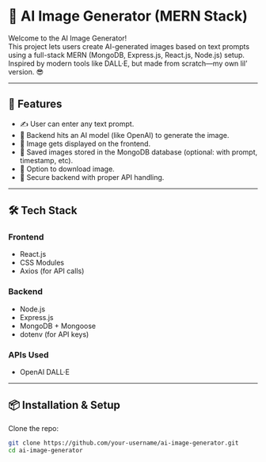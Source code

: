 # 🧠 AI Image Generator (MERN Stack)

Welcome to the AI Image Generator!  
This project lets users create AI-generated images based on text prompts using a full-stack MERN (MongoDB, Express.js, React.js, Node.js) setup.  
Inspired by modern tools like DALL·E, but made from scratch—my own lil’ version. 😎

---

## 🚀 Features

- ✍️ User can enter any text prompt.
- 🧠 Backend hits an AI model (like OpenAI) to generate the image.
- 📸 Image gets displayed on the frontend.
- 🧾 Saved images stored in the MongoDB database (optional: with prompt, timestamp, etc).
- 💾 Option to download image.
- 🔐 Secure backend with proper API handling.

---

## 🛠️ Tech Stack

### Frontend
- React.js
- CSS Modules
- Axios (for API calls)

### Backend
- Node.js
- Express.js
- MongoDB + Mongoose
- dotenv (for API keys)

### APIs Used
- OpenAI DALL·E 

---

## 📦 Installation & Setup

Clone the repo:

```bash
git clone https://github.com/your-username/ai-image-generator.git
cd ai-image-generator
